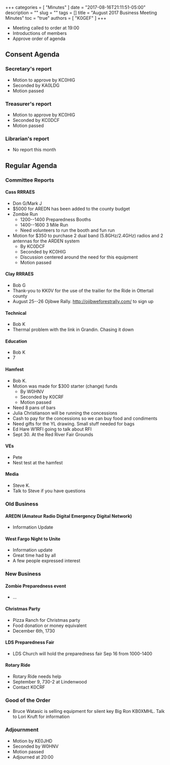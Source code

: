 +++
categories = [ "Minutes" ]
date = "2017-08-16T21:11:51-05:00"
description = ""
slug = ""
tags = []
title = "August 2017 Business Meeting Minutes"
toc = "true"
authors = [ "K0GEF" ]
+++


* Meeting called to order at 19:00
* Introductions of members
* Approve order of agenda
<!--more-->
	
## Consent Agenda 

### Secretary's report
* Motion to approve by KC0HIG
* Seconded by KA0LDG
* Motion passed

### Treasurer's report
* Motion to approve by KC0HIG
* Seconded by KC0DCF
* Motion passed

### Librarian's report
* No report this month

## Regular Agenda

### Committee Reports 

#### Cass RRRAES
* Don G/Mark J
* $5000 for AREDN has been added to the county budget
* Zombie Run
    * 1200--1400 Preparedness Booths
    * 1400--1600 3 Mile Run
    * Need volunteers to run the booth and fun run
* Motion for $350 to purchase 2 dual band (5.8GHz/2.4GHz) radios and 2
antennas for the ARDEN system
    * By KC0DCF
    * Seconded by KC0HIG
    * Discussion centered around the need for this equipment
    * Motion passed

#### Clay RRRAES
* Bob G
* Thank-you to KK0V for the use of the trailier for the Ride in Ottertail
county
* August 25--26 Ojibwe Rally. http://ojibweforestrally.com/ to sign up

#### Technical
* Bob K
* Thermal problem with the link in Grandin.  Chasing it down

#### Education
* Bob K
* 7

#### Hamfest
* Bob K.
* Motion was made for $300 starter (change) funds
    * By W0HNV
    * Seconded by K0CRF
    * Motion passed
* Need 8 pans of bars
* Julia Christianson will be running the concessions
* Cash to pay for the concessions so we can buy food and condiments
* Need gifts for the YL drawing.  Small stuff needed for bags
* Ed Hare W1RFI going to talk about RFI
* Sept 30.  At the Red River Fair Grounds

#### VEs
* Pete
* Nest test at the hamfest

#### Media
* Steve K.
* Talk to Steve if you have questions

### Old Business

#### AREDN (Amateur Radio Digital Emergency Digital Network)
* Information Update

#### West Fargo Night to Unite
* Information update
* Great time had by all
* A few people expressed interest

### New Business

#### Zombie Preparedness event
* ...

#### Christmas Party
* Pizza Ranch for Christmas party
* Food donation or money equivalent
* December 6th, 1730

#### LDS Preparedness Fair
* LDS Church will hold the preparedness fair Sep 16 from 1000-1400

#### Rotary Ride
* Rotary Ride needs help
* September 9, 730-2 at Lindenwood
* Contact K0CRF

### Good of the Order
* Bruce Watasic is selling equipment for silent key Big Ron KB0XMHL. Talk to Lori Kruft for information

### Adjournment
* Motion by KE0JHD
* Seconded by W0HNV
* Motion passed
* Adjourned at 20:00
